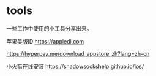 # tools
一些工作中使用的小工具分享出来。

苹果美版ID https://appledi.com

https://hyperpay.me/download_appstore_zh?lang=zh-cn

小火箭在线安装 https://shadowsockshelp.github.io/ios/

